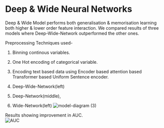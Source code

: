# Deep & Wide Neural Networks

Deep & Wide Model performs both generalisation & memorisation learning both higher & lower order feature interaction. We compared results of three models where Deep-Wide-Network outperformed the other ones.

Preprocessing Techniques used-
1. Binning continous variables.
2. One Hot encoding of categorical variable.
3. Encoding text based data using Encoder based attention based Transformer based Uniform Sentence encoder.


1. Deep-Wide-Network(left)
2. Deep-Network(middle),
3. Wide-Network(left)
![model-diagram (3)](https://user-images.githubusercontent.com/128667568/236314011-e970ebe7-f820-42ad-af0e-6db0dfa083c7.jpg)

Results showing improvement in AUC.  
![AUC](https://user-images.githubusercontent.com/128667568/236313235-7e767740-a91d-4a3e-9d93-3b874ac978ad.jpg)


